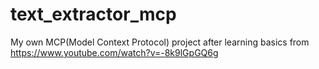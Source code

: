 # text_extractor_mcp
My own MCP(Model Context Protocol)  project after learning basics from  https://www.youtube.com/watch?v=-8k9lGpGQ6g
